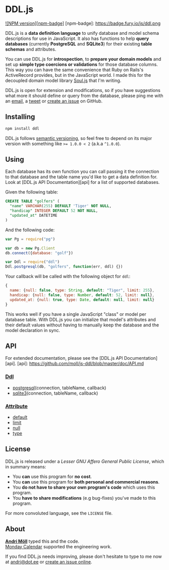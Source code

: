 DDL.js
======
[![NPM version][npm-badge]](http://badge.fury.io/js/ddl)
[npm-badge]: https://badge.fury.io/js/ddl.png

DDL.js is a **data definition language** to unify database and model schema
descriptions for use in JavaScript.  It also has functions to help **query
databases** (currently **PostgreSQL** and **SQLite3**) for their existing
**table schemas** and attributes.

You can use DDL.js for **introspection**, to **prepare your domain models** and
set up **simple type coercions or validations** for those database columns.
This way you can have the same convenience that Ruby on Rails's ActiveRecord
provides, but in the JavaScript world. I made this for the decoupled domain
model library [Soul.js][soul.js] that I'm writing.

DDL.js is open for extension and modifications, so if you have suggestions what
more it should define or query from the database, please ping me with an
[email][email], a [tweet][twitter] or [create an issue][issues] on GitHub.

[soul.js]: https://github.com/moll/js-soul


Installing
----------
```sh
npm install ddl
```

DDL.js follows [semantic versioning](http://semver.org/), so feel free to depend
on its major version with something like `>= 1.0.0 < 2` (a.k.a `^1.0.0`).


Using
-----
Each database has its own function you can call passing it the connection to
that database and the table name you'd like to get a data definition for. Look
at [DDL.js API Documentation][api] for a list of supported databases.

Given the following table:
```sql
CREATE TABLE "golfers" (
  "name" VARCHAR(255) DEFAULT 'Tiger' NOT NULL,
  "handicap" INTEGER DEFAULT 52 NOT NULL,
  "updated_at" DATETIME
)
```

And the following code:
```javascript
var Pg = require("pg")

var db = new Pg.Client
db.connect({database: "golf"})

var Ddl = require("ddl")
Ddl.postgresql(db, "golfers", function(err, ddl) {})
```

Your callback will be called with the following object for `ddl`:
```javascript
{
  name: {null: false, type: String, default: "Tiger", limit: 255},
  handicap: {null: false, type: Number, default: 52, limit: null},
  updated_at: {null: true, type: Date, default: null, limit: null}
}
```

This works well if you have a single JavaScript "class" or model per database
table. With DDL.js you can initialize that model's attributes and their
default values without having to manually keep the database and the model
declaration in sync.


API
---
For extended documentation, please see the [DDL.js API Documentation][api].
[api]: https://github.com/moll/js-ddl/blob/master/doc/API.md

### [Ddl](https://github.com/moll/js-ddl/blob/master/doc/API.md#Ddl)
- [postgresql](https://github.com/moll/js-ddl/blob/master/doc/API.md#Ddl.postgresql)(connection, tableName, callback)
- [sqlite3](https://github.com/moll/js-ddl/blob/master/doc/API.md#Ddl.sqlite3)(connection, tableName, callback)

### [Attribute](https://github.com/moll/js-ddl/blob/master/doc/API.md#Attribute)
- [default](https://github.com/moll/js-ddl/blob/master/doc/API.md#attribute.default)
- [limit](https://github.com/moll/js-ddl/blob/master/doc/API.md#attribute.limit)
- [null](https://github.com/moll/js-ddl/blob/master/doc/API.md#attribute.null)
- [type](https://github.com/moll/js-ddl/blob/master/doc/API.md#attribute.type)


License
-------
DDL.js is released under a *Lesser GNU Affero General Public License*, which in
summary means:

- You **can** use this program for **no cost**.
- You **can** use this program for **both personal and commercial reasons**.
- You **do not have to share your own program's code** which uses this program.
- You **have to share modifications** (e.g bug-fixes) you've made to this
  program.

For more convoluted language, see the `LICENSE` file.


About
-----
**[Andri Möll][moll]** typed this and the code.  
[Monday Calendar][monday] supported the engineering work.

If you find DDL.js needs improving, please don't hesitate to type to me now
at [andri@dot.ee][email] or [create an issue online][issues].

[email]: mailto:andri@dot.ee
[issues]: https://github.com/moll/js-ddl/issues
[moll]: http://themoll.com
[monday]: https://mondayapp.com
[twitter]: https://twitter.com/theml
